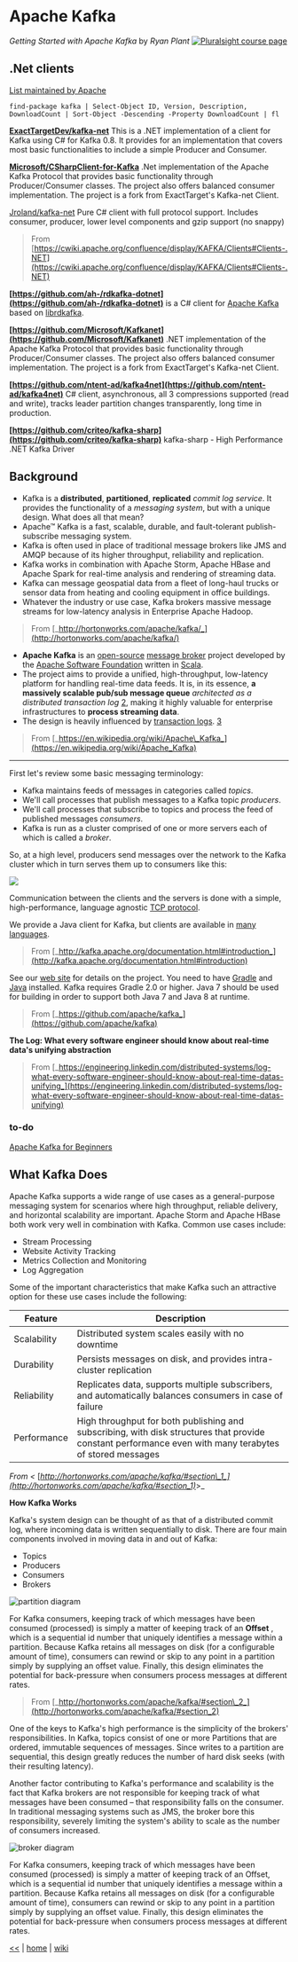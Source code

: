 # Apache Kafka
_Getting Started with Apache Kafka_ by _Ryan Plant_ [![Pluralsight course page](https://img.shields.io/badge/Pluralsight-course-lightgrey.svg)](https://app.pluralsight.com/library/courses/apache-kafka-getting-started/table-of-contents)


## .Net clients
[List maintained by Apache](https://cwiki.apache.org/confluence/display/KAFKA/Clients#Clients-.NET)

`find-package kafka | Select-Object ID, Version, Description, DownloadCount | Sort-Object -Descending -Property DownloadCount | fl`

**[ExactTargetDev/kafka-net](https://github.com/ExactTargetDev/kafka-net)**
This is a .NET implementation of a client for Kafka using C# for Kafka 0.8. It provides for an implementation that covers most basic functionalities to include a simple Producer and Consumer.

**[Microsoft/CSharpClient-for-Kafka](https://github.com/Microsoft/CSharpClient-for-Kafka)**
.Net implementation of the Apache Kafka Protocol that provides basic functionality through Producer/Consumer classes. The project also offers balanced consumer implementation. The project is a fork from ExactTarget's Kafka-net Client.

[Jroland/kafka-net](https://github.com/Jroland/kafka-net)
Pure C# client with full protocol support.  Includes consumer, producer, lower level components and gzip support (no snappy)
> From [https://cwiki.apache.org/confluence/display/KAFKA/Clients#Clients-.NET](https://cwiki.apache.org/confluence/display/KAFKA/Clients#Clients-.NET)

**[https://github.com/ah-/rdkafka-dotnet](https://github.com/ah-/rdkafka-dotnet)**  is a C# client for  [Apache Kafka](http://kafka.apache.org/) based on  [librdkafka](https://github.com/edenhill/librdkafka).

**[https://github.com/Microsoft/Kafkanet](https://github.com/Microsoft/Kafkanet)**
.NET implementation of the Apache Kafka Protocol that provides basic functionality through Producer/Consumer classes.
The project also offers balanced consumer implementation. The project is a fork from ExactTarget's Kafka-net Client. 

**[https://github.com/ntent-ad/kafka4net](https://github.com/ntent-ad/kafka4net)** 
C# client, asynchronous, all 3 compressions supported (read and write), tracks leader partition changes transparently, long time in production.

**[https://github.com/criteo/kafka-sharp](https://github.com/criteo/kafka-sharp)**
kafka-sharp - High Performance .NET Kafka Driver

## Background

+ Kafka is a **distributed**, **partitioned**, **replicated** _commit log service_. It provides the functionality of a _messaging system_, but with a unique design. What does all that mean?
+ Apache™ Kafka is a fast, scalable, durable, and fault-tolerant publish-subscribe messaging system.
+ Kafka is often used in place of traditional message brokers like JMS and AMQP because of its higher throughput, reliability and replication.
+ Kafka works in combination with Apache Storm, Apache HBase and Apache Spark for real-time analysis and rendering of streaming data.
+ Kafka can message geospatial data from a fleet of long-haul trucks or sensor data from heating and cooling equipment in office buildings.
+ Whatever the industry or use case, Kafka brokers massive message streams for low-latency analysis in Enterprise Apache Hadoop.

> From  [_http://hortonworks.com/apache/kafka/_](http://hortonworks.com/apache/kafka/)
+ **Apache Kafka** is an [open-source](https://en.wikipedia.org/wiki/Open_source) [message broker](https://en.wikipedia.org/wiki/Message_broker) project developed by the [Apache Software Foundation](https://en.wikipedia.org/wiki/Apache_Software_Foundation) written in [Scala](https://en.wikipedia.org/wiki/Scala_%28programming_language%29).
+ The project aims to provide a unified, high-throughput, low-latency platform for handling real-time data feeds. It is, in its essence, **a massively scalable pub/sub message queue** _architected as a distributed transaction log_ [2](https://en.wikipedia.org/wiki/Apache_Kafka#cite_note-2), making it highly valuable for enterprise infrastructures to **process streaming data**.
+ The design is heavily influenced by [transaction logs](https://en.wikipedia.org/wiki/Transaction_log). [3](https://en.wikipedia.org/wiki/Apache_Kafka#cite_note-3)

>From [_https://en.wikipedia.org/wiki/Apache\_Kafka_](https://en.wikipedia.org/wiki/Apache_Kafka)


***

First let's review some basic messaging terminology:

- Kafka maintains feeds of messages in categories called _topics_.
- We&#39;ll call processes that publish messages to a Kafka topic _producers_.
- We&#39;ll call processes that subscribe to topics and process the feed of published messages _consumers_.
- Kafka is run as a cluster comprised of one or more servers each of which is called a _broker_.

So, at a high level, producers send messages over the network to the Kafka cluster which in turn serves them up to consumers like this:

 ![](https://g7udqw.by3302.livefilestore.com/y3m_iO5d-2s1tGAmB3j_oWs7hffUi0_wTY1WT6dDmB17-gQpGbfqyTHKCuxhMLGw6ZipuN-5QP9VmYDe0Co21SMvJ6XAa2pV1C4edIfTebgNWGb4Cld_TJMWiqGslN0-jP90NaP7EhpotLjvntRQEPf8pCrPLFDmYJEpxC79Yxjl1M?width=258&height=180&cropmode=none)

Communication between the clients and the servers is done with a simple, high-performance, language agnostic [TCP protocol](https://kafka.apache.org/protocol.html).

We provide a Java client for Kafka, but clients are available in [many languages](https://cwiki.apache.org/confluence/display/KAFKA/Clients).

>From [_http://kafka.apache.org/documentation.html#introduction_](http://kafka.apache.org/documentation.html#introduction) 

See our [web site](http://kafka.apache.org) for details on the project.
You need to have [Gradle](http://www.gradle.org/installation) and [Java](http://www.oracle.com/technetwork/java/javase/downloads/index.html) installed. Kafka requires Gradle 2.0 or higher. Java 7 should be used for building in order to support both Java 7 and Java 8 at runtime.

>From [_https://github.com/apache/kafka_](https://github.com/apache/kafka)

**The Log: What every software engineer should know about real-time data&#39;s unifying abstraction**

> From [_https://engineering.linkedin.com/distributed-systems/log-what-every-software-engineer-should-know-about-real-time-datas-unifying_](https://engineering.linkedin.com/distributed-systems/log-what-every-software-engineer-should-know-about-real-time-datas-unifying)

### to-do

[Apache Kafka for Beginners](http://blog.cloudera.com/blog/2014/09/apache-kafka-for-beginners/)




## What Kafka Does

Apache Kafka supports a wide range of use cases as a general-purpose messaging system for scenarios where high throughput, reliable delivery, and horizontal scalability are important. Apache Storm and Apache HBase both work very well in combination with Kafka. Common use cases include:

- Stream Processing
- Website Activity Tracking
- Metrics Collection and Monitoring
- Log Aggregation

Some of the important characteristics that make Kafka such an attractive option for these use cases include the following:

| **Feature** | **Description** |
| --- | --- |
| Scalability | Distributed system scales easily with no downtime |
| Durability | Persists messages on disk, and provides intra-cluster replication |
| Reliability | Replicates data, supports multiple subscribers, and automatically balances consumers in case of failure |
| Performance | High throughput for both publishing and subscribing, with disk structures that provide constant performance even with many terabytes of stored messages |

_From &lt;_ [_http://hortonworks.com/apache/kafka/#section\_1_](http://hortonworks.com/apache/kafka/#section_1)_&gt;_

**How Kafka Works**

Kafka&#39;s system design can be thought of as that of a distributed commit log, where incoming data is written sequentially to disk. There are four main components involved in moving data in and out of Kafka:

- Topics
- Producers
- Consumers
- Brokers

 ![partition diagram](https://vbp6kg.by3302.livefilestore.com/y3mnzaqcjL9GHqNp7L5Oiqi8hn4focoT733Y-C_t-78oWrgFq61k_5lmF_Hnltu5uYEal1VYBy7XwVrJ2IJJ_VUMF-kLn_Z9UR_es_OZxF0OQJFp5vDV1JAhjQPzWRYIpeyMdLoeiAgiLe0y9Z_VB-4AH7K4Pj4buh8JoUFRrj_TD8?width=469&height=462&cropmode=none)

For Kafka consumers, keeping track of which messages have been consumed (processed) is simply a matter of keeping track of an **Offset** , which is a sequential id number that uniquely identifies a message within a partition. Because Kafka retains all messages on disk (for a configurable amount of time), consumers can rewind or skip to any point in a partition simply by supplying an offset value. Finally, this design eliminates the potential for back-pressure when consumers process messages at different rates.

> From [_http://hortonworks.com/apache/kafka/#section\_2_](http://hortonworks.com/apache/kafka/#section_2)


One of the keys to Kafka&#39;s high performance is the simplicity of the brokers&#39; responsibilities. In Kafka, topics consist of one or more Partitions that are ordered, immutable sequences of messages. Since writes to a partition are sequential, this design greatly reduces the number of hard disk seeks (with their resulting latency).

Another factor contributing to Kafka&#39;s performance and scalability is the fact that Kafka brokers are not responsible for keeping track of what messages have been consumed – that responsibility falls on the consumer. In traditional messaging systems such as JMS, the broker bore this responsibility, severely limiting the system&#39;s ability to scale as the number of consumers increased.

 ![broker diagram](https://hiqr5q.by3302.livefilestore.com/y3mL2zZ0kKbHelziORap8E_JcGlfWffIRMJ_1YMAyu4FquwOXE6O73jkHMzUzrZqe6WdOLVTJ29Uyn6IL9RQsqclmLgMQieF8yXj5pKbgFHBFNCgVepeppBPCXsJYulzLMreJi5OrHyzwi3aAso5JrtMI-xqfymEfAAs5Qe7kPefac?width=844&height=484&cropmode=none)

For Kafka consumers, keeping track of which messages have been consumed (processed) is simply a matter of keeping track of an Offset, which is a sequential id number that uniquely identifies a message within a partition. Because Kafka retains all messages on disk (for a configurable amount of time), consumers can rewind or skip to any point in a partition simply by supplying an offset value. Finally, this design eliminates the potential for back-pressure when consumers process messages at different rates.

[<<](../Messaging.md) 
| 
[home](../README.md) 
| 
[wiki](https://github.com/illegitimis/Tutorial/wiki) 